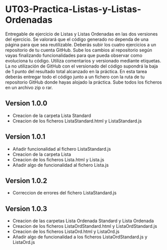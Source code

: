 # UT03-Practica-Listas-y-Listas-Ordenadas
Entregable de ejercicio de Listas y Listas Ordenadas en las dos versiones del ejercicio.  Se valorará que el código generado no dependa de una página para que sea reutilizable.  Deberás subir los cuatro ejercicios a un repositorio de tu cuenta GitHub. Sube los cambios al repositorio según vayas finalizando funcionalidades para que pueda observar como evoluciona tu código. Utiliza comentarios y versionado mediante etiquetas. La no utilización de GitHub con el versionado del código supondrá la baja de 1 punto del resultado total alcanzado en la práctica.  En esta tarea deberás entregar todo el código junto a un fichero con la ruta de tu repositorio GitHub donde hayas alojado la práctica. Sube todos los ficheros en un archivo zip o rar.

## Version 1.0.0
 - Creacion de la carpeta Lista Standard
 - Creacion de los ficheros ListaStandard.html y ListaStandard.js

## Version 1.0.1
 - Añadir funcionalidad al fichero ListaStandard.js
 - Creacion de la carpeta Lista
 - Creacion de los ficheros Lista.html y Lista.js
 - Añadir algo de funcionalidad al fichero Lista.js

## Version 1.0.2
 - Correccion de errores del fichero ListaStandard.js

## Version 1.0.3
 - Creacion de las carpetas Lista Ordenada Standard y Lista Ordenada
 - Creacion de los ficheros ListaOrdStandard.html y ListaOrdStandard.js
 - Creacion de los ficheros ListaOrd.html y ListaOrd.js
 - Añadir algo de funcionalidad a los ficheros ListaOrdStandard.js y ListaOrd.js